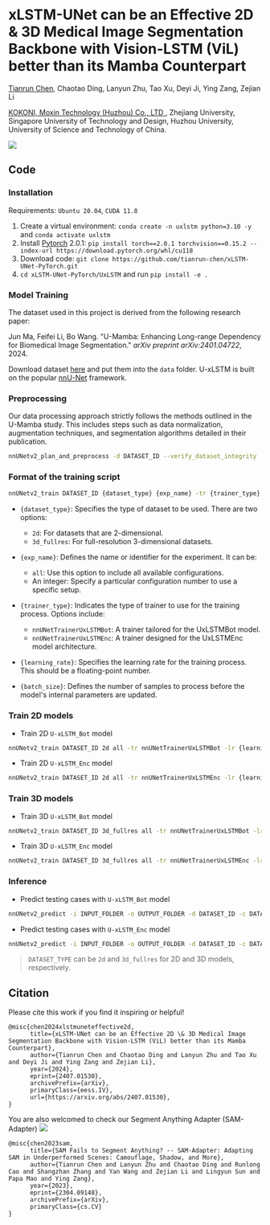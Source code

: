 # xLSTM-UNet can be an Effective 2D & 3D Medical Image Segmentation Backbone with Vision-LSTM (ViL) better than its Mamba Counterpart

<a href="http://tianrun-chen.github.io/" target="_blank">Tianrun Chen</a>, Chaotao Ding, Lanyun Zhu, Tao Xu, Deyi Ji, Ying Zang, Zejian Li

<a href='https://www.kokoni3d.com/'> KOKONI, Moxin Technology (Huzhou) Co., LTD </a>, Zhejiang University, Singapore University of Technology and Design, Huzhou University, University of Science and Technology of China.

<img src='https://tianrun-chen.github.io/xLSTM-UNet/static/images/carousel1.png'>

## Code

### Installation 

Requirements: `Ubuntu 20.04`, `CUDA 11.8`

1. Create a virtual environment: `conda create -n uxlstm python=3.10 -y` and `conda activate uxlstm `
2. Install [Pytorch](https://pytorch.org/get-started/previous-versions/#linux-and-windows-4) 2.0.1: `pip install torch==2.0.1 torchvision==0.15.2 --index-url https://download.pytorch.org/whl/cu118`
3. Download code: `git clone https://github.com/tianrun-chen/xLSTM-UNet-PyTorch.git`
4. `cd xLSTM-UNet-PyTorch/UxLSTM` and run `pip install -e .`

### Model Training
The dataset used in this project is derived from the following research paper:

Jun Ma, Feifei Li, Bo Wang. "U-Mamba: Enhancing Long-range Dependency for Biomedical Image Segmentation." _arXiv preprint arXiv:2401.04722_, 2024.

Download dataset [here](https://drive.google.com/drive/folders/1DmyIye4Gc9wwaA7MVKFVi-bWD2qQb-qN?usp=sharing) and put them into the `data` folder. U-xLSTM is built on the popular [nnU-Net](https://github.com/MIC-DKFZ/nnUNet) framework.


### Preprocessing
Our data processing approach strictly follows the methods outlined in the U-Mamba study. This includes steps such as data normalization, augmentation techniques, and segmentation algorithms detailed in their publication. 
```bash
nnUNetv2_plan_and_preprocess -d DATASET_ID --verify_dataset_integrity
```

### Format of the training script
```bash
nnUNetv2_train DATASET_ID {dataset_type} {exp_name} -tr {trainer_type} -lr {learning_rate} -bs {batch_size}
```
- `{dataset_type}`: Specifies the type of dataset to be used. There are two options:
  - `2d`: For datasets that are 2-dimensional.
  - `3d_fullres`: For full-resolution 3-dimensional datasets.

- `{exp_name}`: Defines the name or identifier for the experiment. It can be:
  - `all`: Use this option to include all available configurations.
  - An integer: Specify a particular configuration number to use a specific setup.

- `{trainer_type}`: Indicates the type of trainer to use for the training process. Options include:
  - `nnUNetTrainerUxLSTMBot`: A trainer tailored for the UxLSTMBot model.
  - `nnUNetTrainerUxLSTMEnc`: A trainer designed for the UxLSTMEnc model architecture.

- `{learning_rate}`: Specifies the learning rate for the training process. This should be a floating-point number.

- `{batch_size}`: Defines the number of samples to process before the model's internal parameters are updated.
### Train 2D models


- Train 2D `U-xLSTM_Bot` model

```bash
nnUNetv2_train DATASET_ID 2d all -tr nnUNetTrainerUxLSTMBot -lr {learning_rate} -bs {batch_size}
```

- Train 2D `U-xLSTM_Enc` model

```bash
nnUNetv2_train DATASET_ID 2d all -tr nnUNetTrainerUxLSTMEnc -lr {learning_rate} -bs {batch_size}
```

### Train 3D models

- Train 3D `U-xLSTM_Bot` model

```bash
nnUNetv2_train DATASET_ID 3d_fullres all -tr nnUNetTrainerUxLSTMBot -lr {learning_rate} -bs {batch_size}
```

- Train 3D `U-xLSTM_Enc` model

```bash
nnUNetv2_train DATASET_ID 3d_fullres all -tr nnUNetTrainerUxLSTMEnc -lr {learning_rate} -bs {batch_size}
```

### Inference

- Predict testing cases with `U-xLSTM_Bot` model

```bash
nnUNetv2_predict -i INPUT_FOLDER -o OUTPUT_FOLDER -d DATASET_ID -c DATASET_TYPE -f all -tr nnUNetTrainerUxLSTMBot --disable_tta
```

- Predict testing cases with `U-xLSTM_Enc` model

```bash
nnUNetv2_predict -i INPUT_FOLDER -o OUTPUT_FOLDER -d DATASET_ID -c DATASET_TYPE -f all -tr nnUNetTrainerUxLSTMEnc --disable_tta
```

> `DATASET_TYPE` can be `2d` and `3d_fullres` for 2D and 3D models, respectively.

## Citation
Please cite this work if you find it inspiring or helpful!
```
@misc{chen2024xlstmuneteffective2d,
      title={xLSTM-UNet can be an Effective 2D \& 3D Medical Image Segmentation Backbone with Vision-LSTM (ViL) better than its Mamba Counterpart}, 
      author={Tianrun Chen and Chaotao Ding and Lanyun Zhu and Tao Xu and Deyi Ji and Ying Zang and Zejian Li},
      year={2024},
      eprint={2407.01530},
      archivePrefix={arXiv},
      primaryClass={eess.IV},
      url={https://arxiv.org/abs/2407.01530}, 
}
```
You are also welcomed to check our Segment Anything Adapter (SAM-Adapter) <a href='https://github.com/tianru-chen/SAM-Adaptor-Pytorch/'><img src='https://img.shields.io/badge/Project-Page-Green'></a>
```
@misc{chen2023sam,
      title={SAM Fails to Segment Anything? -- SAM-Adapter: Adapting SAM in Underperformed Scenes: Camouflage, Shadow, and More}, 
      author={Tianrun Chen and Lanyun Zhu and Chaotao Ding and Runlong Cao and Shangzhan Zhang and Yan Wang and Zejian Li and Lingyun Sun and Papa Mao and Ying Zang},
      year={2023},
      eprint={2304.09148},
      archivePrefix={arXiv},
      primaryClass={cs.CV}
}
```

